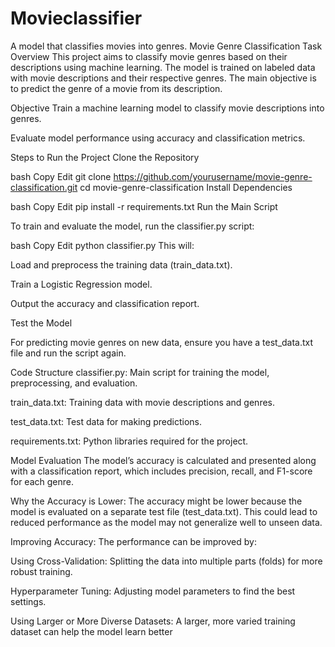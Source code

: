 # Movieclassifier
A model that classifies movies into genres.
Movie Genre Classification
Task Overview
This project aims to classify movie genres based on their descriptions using machine learning. The model is trained on labeled data with movie descriptions and their respective genres. The main objective is to predict the genre of a movie from its description.

Objective
Train a machine learning model to classify movie descriptions into genres.

Evaluate model performance using accuracy and classification metrics.

Steps to Run the Project
Clone the Repository

bash
Copy
Edit
git clone https://github.com/yourusername/movie-genre-classification.git
cd movie-genre-classification
Install Dependencies

bash
Copy
Edit
pip install -r requirements.txt
Run the Main Script

To train and evaluate the model, run the classifier.py script:

bash
Copy
Edit
python classifier.py
This will:

Load and preprocess the training data (train_data.txt).

Train a Logistic Regression model.

Output the accuracy and classification report.

Test the Model

For predicting movie genres on new data, ensure you have a test_data.txt file and run the script again.

Code Structure
classifier.py: Main script for training the model, preprocessing, and evaluation.

train_data.txt: Training data with movie descriptions and genres.

test_data.txt: Test data for making predictions.

requirements.txt: Python libraries required for the project.

Model Evaluation
The model’s accuracy is calculated and presented along with a classification report, which includes precision, recall, and F1-score for each genre.

Why the Accuracy is Lower: The accuracy might be lower because the model is evaluated on a separate test file (test_data.txt). This could lead to reduced performance as the model may not generalize well to unseen data.

Improving Accuracy: The performance can be improved by:

Using Cross-Validation: Splitting the data into multiple parts (folds) for more robust training.

Hyperparameter Tuning: Adjusting model parameters to find the best settings.

Using Larger or More Diverse Datasets: A larger, more varied training dataset can help the model learn better